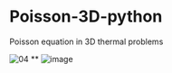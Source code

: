 # Poisson-3D-python
Poisson equation in 3D thermal problems

![04](https://user-images.githubusercontent.com/94793180/144235137-4b3126c9-07d9-451a-9ffb-a4fa86fb56bc.png)
**
![image](https://user-images.githubusercontent.com/94793180/144235178-07653358-4167-47f9-b263-c4ad0a33e70c.png)

